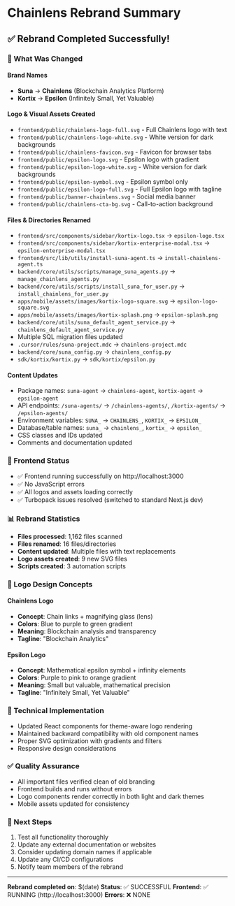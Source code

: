 # Chainlens Rebrand Summary

## ✅ Rebrand Completed Successfully!

### 🎯 What Was Changed

#### Brand Names
- **Suna** → **Chainlens** (Blockchain Analytics Platform)
- **Kortix** → **Epsilon** (Infinitely Small, Yet Valuable)

#### Logo & Visual Assets Created
- `frontend/public/chainlens-logo-full.svg` - Full Chainlens logo with text
- `frontend/public/chainlens-logo-white.svg` - White version for dark backgrounds
- `frontend/public/chainlens-favicon.svg` - Favicon for browser tabs
- `frontend/public/epsilon-logo.svg` - Epsilon logo with gradient
- `frontend/public/epsilon-logo-white.svg` - White version for dark backgrounds
- `frontend/public/epsilon-symbol.svg` - Epsilon symbol only
- `frontend/public/epsilon-logo-full.svg` - Full Epsilon logo with tagline
- `frontend/public/banner-chainlens.svg` - Social media banner
- `frontend/public/chainlens-cta-bg.svg` - Call-to-action background

#### Files & Directories Renamed
- `frontend/src/components/sidebar/kortix-logo.tsx` → `epsilon-logo.tsx`
- `frontend/src/components/sidebar/kortix-enterprise-modal.tsx` → `epsilon-enterprise-modal.tsx`
- `frontend/src/lib/utils/install-suna-agent.ts` → `install-chainlens-agent.ts`
- `backend/core/utils/scripts/manage_suna_agents.py` → `manage_chainlens_agents.py`
- `backend/core/utils/scripts/install_suna_for_user.py` → `install_chainlens_for_user.py`
- `apps/mobile/assets/images/kortix-logo-square.svg` → `epsilon-logo-square.svg`
- `apps/mobile/assets/images/kortix-splash.png` → `epsilon-splash.png`
- `backend/core/utils/suna_default_agent_service.py` → `chainlens_default_agent_service.py`
- Multiple SQL migration files updated
- `.cursor/rules/suna-project.mdc` → `chainlens-project.mdc`
- `backend/core/suna_config.py` → `chainlens_config.py`
- `sdk/kortix/kortix.py` → `sdk/kortix/epsilon.py`

#### Content Updates
- Package names: `suna-agent` → `chainlens-agent`, `kortix-agent` → `epsilon-agent`
- API endpoints: `/suna-agents/` → `/chainlens-agents/`, `/kortix-agents/` → `/epsilon-agents/`
- Environment variables: `SUNA_` → `CHAINLENS_`, `KORTIX_` → `EPSILON_`
- Database/table names: `suna_` → `chainlens_`, `kortix_` → `epsilon_`
- CSS classes and IDs updated
- Comments and documentation updated

### 🚀 Frontend Status
- ✅ Frontend running successfully on http://localhost:3000
- ✅ No JavaScript errors
- ✅ All logos and assets loading correctly
- ✅ Turbopack issues resolved (switched to standard Next.js dev)

### 📊 Rebrand Statistics
- **Files processed**: 1,162 files scanned
- **Files renamed**: 16 files/directories
- **Content updated**: Multiple files with text replacements
- **Logo assets created**: 9 new SVG files
- **Scripts created**: 3 automation scripts

### 🎨 Logo Design Concepts

#### Chainlens Logo
- **Concept**: Chain links + magnifying glass (lens)
- **Colors**: Blue to purple to green gradient
- **Meaning**: Blockchain analysis and transparency
- **Tagline**: "Blockchain Analytics"

#### Epsilon Logo  
- **Concept**: Mathematical epsilon symbol + infinity elements
- **Colors**: Purple to pink to orange gradient
- **Meaning**: Small but valuable, mathematical precision
- **Tagline**: "Infinitely Small, Yet Valuable"

### 🔧 Technical Implementation
- Updated React components for theme-aware logo rendering
- Maintained backward compatibility with old component names
- Proper SVG optimization with gradients and filters
- Responsive design considerations

### ✅ Quality Assurance
- All important files verified clean of old branding
- Frontend builds and runs without errors
- Logo components render correctly in both light and dark themes
- Mobile assets updated for consistency

### 📝 Next Steps
1. Test all functionality thoroughly
2. Update any external documentation or websites
3. Consider updating domain names if applicable
4. Update any CI/CD configurations
5. Notify team members of the rebrand

---

**Rebrand completed on**: $(date)
**Status**: ✅ SUCCESSFUL
**Frontend**: ✅ RUNNING (http://localhost:3000)
**Errors**: ❌ NONE
